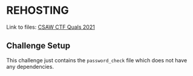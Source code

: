 # REHOSTING

Link to files: [CSAW CTF Quals 2021](https://github.com/osirislab/CSAW-CTF-2021-Quals/tree/main/pwn/Password-Checker)

## Challenge Setup
This challenge just contains the `password_check` file which does not have any dependencies.